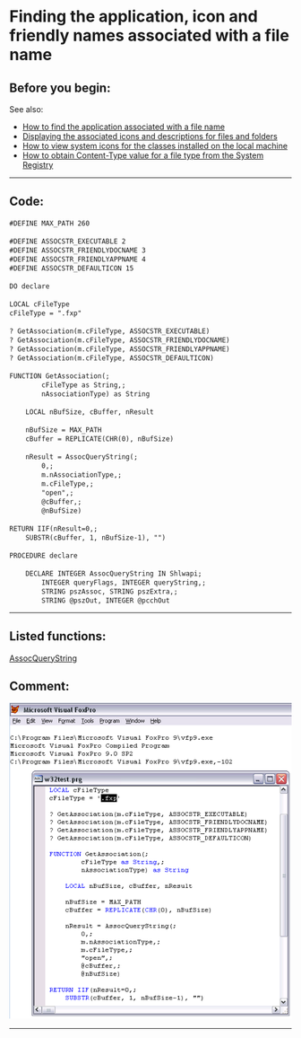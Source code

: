 
# Finding the application, icon and friendly names associated with a file name

## Before you begin:
See also:

* [How to find the application associated with a file name](sample_138.md)  
* [Displaying the associated icons and descriptions for files and folders](sample_530.md)  
* [How to view system icons for the classes installed on the local machine](sample_544.md)  
* [How to obtain Content-Type value for a file type from the System Registry](sample_468.md)  
  
***  


## Code:
```foxpro  
#DEFINE MAX_PATH 260

#DEFINE ASSOCSTR_EXECUTABLE 2
#DEFINE ASSOCSTR_FRIENDLYDOCNAME 3
#DEFINE ASSOCSTR_FRIENDLYAPPNAME 4
#DEFINE ASSOCSTR_DEFAULTICON 15

DO declare

LOCAL cFileType
cFileType = ".fxp"

? GetAssociation(m.cFileType, ASSOCSTR_EXECUTABLE)
? GetAssociation(m.cFileType, ASSOCSTR_FRIENDLYDOCNAME)
? GetAssociation(m.cFileType, ASSOCSTR_FRIENDLYAPPNAME)
? GetAssociation(m.cFileType, ASSOCSTR_DEFAULTICON)

FUNCTION GetAssociation(;
		cFileType as String,;
		nAssociationType) as String
		
	LOCAL nBufSize, cBuffer, nResult

	nBufSize = MAX_PATH
	cBuffer = REPLICATE(CHR(0), nBufSize)

	nResult = AssocQueryString(;
		0,;
		m.nAssociationType,;
		m.cFileType,;
		"open",;
		@cBuffer,;
		@nBufSize)

RETURN IIF(nResult=0,;
	SUBSTR(cBuffer, 1, nBufSize-1), "")

PROCEDURE declare

	DECLARE INTEGER AssocQueryString IN Shlwapi;
		INTEGER queryFlags, INTEGER queryString,;
		STRING pszAssoc, STRING pszExtra,;
		STRING @pszOut, INTEGER @pcchOut  
```  
***  


## Listed functions:
[AssocQueryString](../libraries/shlwapi/AssocQueryString.md)  

## Comment:
<img src="images/findfileassociation.png">  
  
***  

